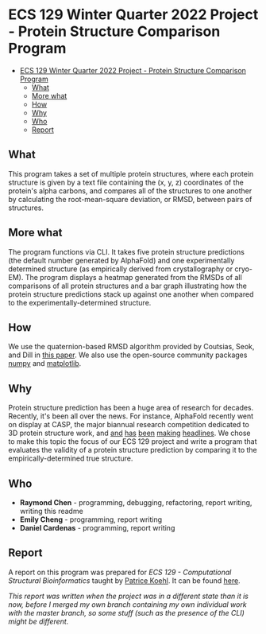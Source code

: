 # ECS 129 Winter Quarter 2022 Project - Protein Structure Comparison Program

- [ECS 129 Winter Quarter 2022 Project - Protein Structure Comparison Program](#ecs-129-winter-quarter-2022-project---protein-structure-comparison-program)
  - [What](#what)
  - [More what](#more-what)
  - [How](#how)
  - [Why](#why)
  - [Who](#who)
  - [Report](#report)


## What 
This program takes a set of multiple protein structures, where each protein structure is given by a text file containing the (x, y, z) coordinates of the protein's alpha carbons, and compares all of the structures to one another by calculating the root-mean-square deviation, or RMSD, between pairs of structures.

## More what
The program functions via CLI. It takes five protein structure predictions (the default number generated by AlphaFold) and one experimentally determined structure (as empirically derived from crystallography or cryo-EM). The program displays a heatmap generated from the RMSDs of all comparisons of all protein structures and a bar graph illustrating how the protein structure predictions stack up against one another when compared to the experimentally-determined structure. 

## How
We use the quaternion-based RMSD algorithm provided by Coutsias, Seok, and Dill in [this paper](https://www.cs.ucdavis.edu/~koehl/Teaching/ECS129/Projects/Coutsias_2004.pdf). We also use the open-source community packages [numpy](https://numpy.org/) and [matplotlib](https://matplotlib.org/). 

## Why
Protein structure prediction has been a huge area of research for decades. Recently, it's been all over the news. For instance, AlphaFold recently went on display at CASP, the major biannual research competition dedicated to 3D protein structure work, and [and](https://www.science.org/content/article/google-s-deepmind-aces-protein-folding) [has](https://www.theguardian.com/science/2018/dec/02/google-deepminds-ai-program-alphafold-predicts-3d-shapes-of-proteins) [been](https://www.nytimes.com/2019/02/05/technology/artificial-intelligence-drug-research-deepmind.html) [making](https://www.forbes.com/sites/samshead/2018/12/03/deepmind-starts-to-show-how-ai-can-be-used-to-solve-scientific-problems/?sh=46c3570be1e2) [headlines](https://www.youtube.com/watch?v=gVzPMZqOTo4). We chose to make this topic the focus of our ECS 129 project and write a program that evaluates the validity of a protein structure prediction by comparing it to the empirically-determined true structure.

## Who
- **Raymond Chen** - programming, debugging, refactoring, report writing, writing this readme
- **Emily Cheng** - programming, report writing
- **Daniel Cardenas** - programming, report writing

## Report
A report on this program was prepared for *ECS 129 - Computational Structural Bioinformatics* taught by [Patrice Koehl](https://www.cs.ucdavis.edu/~koehl/index.html). It can be found [here](https://drive.google.com/file/d/1XDiJW5NY0E51er4A13-ZF6D0C4YYL105/view?usp=sharing). 

*This report was written when the project was in a different state than it is now, before I merged my own branch containing my own individual work with the master branch, so some stuff (such as the presence of the CLI) might be different.*
